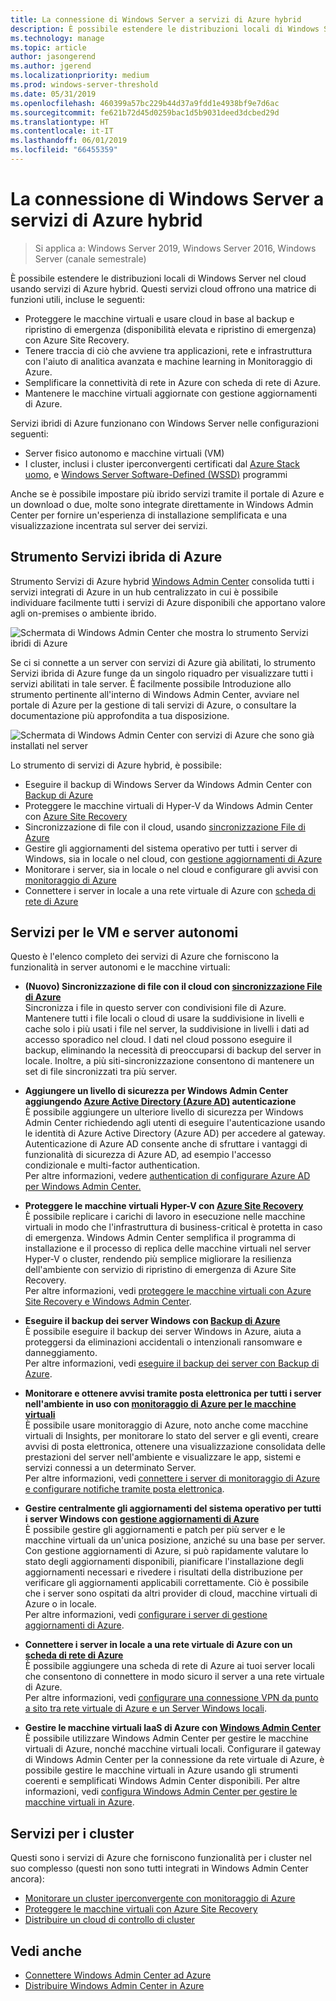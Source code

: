 ```yaml
---
title: La connessione di Windows Server a servizi di Azure hybrid
description: È possibile estendere le distribuzioni locali di Windows Server nel cloud usando servizi di Azure hybrid.
ms.technology: manage
ms.topic: article
author: jasongerend
ms.author: jgerend
ms.localizationpriority: medium
ms.prod: windows-server-threshold
ms.date: 05/31/2019
ms.openlocfilehash: 460399a57bc229b44d37a9fdd1e4938bf9e7d6ac
ms.sourcegitcommit: fe621b72d45d0259bac1d5b9031deed3dcbed29d
ms.translationtype: HT
ms.contentlocale: it-IT
ms.lasthandoff: 06/01/2019
ms.locfileid: "66455359"
---
```

# <a name="connecting-windows-server-to-azure-hybrid-services"></a>La connessione di Windows Server a servizi di Azure hybrid

>Si applica a: Windows Server 2019, Windows Server 2016, Windows Server (canale semestrale)

È possibile estendere le distribuzioni locali di Windows Server nel cloud usando servizi di Azure hybrid. Questi servizi cloud offrono una matrice di funzioni utili, incluse le seguenti:

- Proteggere le macchine virtuali e usare cloud in base al backup e ripristino di emergenza (disponibilità elevata e ripristino di emergenza) con Azure Site Recovery. 
- Tenere traccia di ciò che avviene tra applicazioni, rete e infrastruttura con l'aiuto di analitica avanzata e machine learning in Monitoraggio di Azure. 
- Semplificare la connettività di rete in Azure con scheda di rete di Azure.
- Mantenere le macchine virtuali aggiornate con gestione aggiornamenti di Azure.

Servizi ibridi di Azure funzionano con Windows Server nelle configurazioni seguenti:

- Server fisico autonomo e macchine virtuali (VM)
- I cluster, inclusi i cluster iperconvergenti certificati dal [Azure Stack uomo](https://docs.microsoft.com/azure-stack/operator/azure-stack-hci-overview), e [Windows Server Software-Defined (WSSD)](https://www.microsoft.com/en-us/cloud-platform/software-defined-datacenter) programmi

Anche se è possibile impostare più ibrido servizi tramite il portale di Azure e un download o due, molte sono integrate direttamente in Windows Admin Center per fornire un'esperienza di installazione semplificata e una visualizzazione incentrata sul server dei servizi.

## <a name="azure-hybrid-services-tool"></a>Strumento Servizi ibrida di Azure

Strumento Servizi di Azure hybrid [Windows Admin Center](../understand/windows-admin-center.md) consolida tutti i servizi integrati di Azure in un hub centralizzato in cui è possibile individuare facilmente tutti i servizi di Azure disponibili che apportano valore agli on-premises o ambiente ibrido. 

![Schermata di Windows Admin Center che mostra lo strumento Servizi ibridi di Azure](../media/azure-services/ahs-discover.png)

Se ci si connette a un server con servizi di Azure già abilitati, lo strumento Servizi ibrida di Azure funge da un singolo riquadro per visualizzare tutti i servizi abilitati in tale server. È facilmente possibile Introduzione allo strumento pertinente all'interno di Windows Admin Center, avviare nel portale di Azure per la gestione di tali servizi di Azure, o consultare la documentazione più approfondita a tua disposizione. 

![Schermata di Windows Admin Center con servizi di Azure che sono già installati nel server](../media/azure-services/ahs-dayN.png)

Lo strumento di servizi di Azure hybrid, è possibile:
- Eseguire il backup di Windows Server da Windows Admin Center con [Backup di Azure](azure-backup.md)
- Proteggere le macchine virtuali di Hyper-V da Windows Admin Center con [Azure Site Recovery](azure-site-recovery.md)
- Sincronizzazione di file con il cloud, usando [sincronizzazione File di Azure](azure-file-sync.md)
- Gestire gli aggiornamenti del sistema operativo per tutti i server di Windows, sia in locale o nel cloud, con [gestione aggiornamenti di Azure](azure-update-management.md)
- Monitorare i server, sia in locale o nel cloud e configurare gli avvisi con [monitoraggio di Azure](azure-monitor.md)
- Connettere i server in locale a una rete virtuale di Azure con [scheda di rete di Azure](https://aka.ms/WACNetworkAdapter)

## <a name="services-for-stand-alone-servers-and-vms"></a>Servizi per le VM e server autonomi

Questo è l'elenco completo dei servizi di Azure che forniscono la funzionalità in server autonomi e le macchine virtuali:

- **(Nuovo) Sincronizzazione di file con il cloud con [sincronizzazione File di Azure](https://aka.ms/afs)**  
Sincronizza i file in questo server con condivisioni file di Azure. Mantenere tutti i file locali o cloud di usare la suddivisione in livelli e cache solo i più usati i file nel server, la suddivisione in livelli i dati ad accesso sporadico nel cloud. I dati nel cloud possono eseguire il backup, eliminando la necessità di preoccuparsi di backup del server in locale. Inoltre, a più siti-sincronizzazione consentono di mantenere un set di file sincronizzati tra più server.

- **Aggiungere un livello di sicurezza per Windows Admin Center aggiungendo [Azure Active Directory (Azure AD)](https://azure.microsoft.com/services/active-directory/) autenticazione**  
È possibile aggiungere un ulteriore livello di sicurezza per Windows Admin Center richiedendo agli utenti di eseguire l'autenticazione usando le identità di Azure Active Directory (Azure AD) per accedere al gateway. Autenticazione di Azure AD consente anche di sfruttare i vantaggi di funzionalità di sicurezza di Azure AD, ad esempio l'accesso condizionale e multi-factor authentication.  
Per altre informazioni, vedere [authentication di configurare Azure AD per Windows Admin Center.](../configure/user-access-control.md#azure-active-directory)  

- **Proteggere le macchine virtuali Hyper-V con [Azure Site Recovery](https://docs.microsoft.com/azure/site-recovery/site-recovery-overview)**  
È possibile replicare i carichi di lavoro in esecuzione nelle macchine virtuali in modo che l'infrastruttura di business-critical è protetta in caso di emergenza. Windows Admin Center semplifica il programma di installazione e il processo di replica delle macchine virtuali nel server Hyper-V o cluster, rendendo più semplice migliorare la resilienza dell'ambiente con servizio di ripristino di emergenza di Azure Site Recovery.  
Per altre informazioni, vedi [proteggere le macchine virtuali con Azure Site Recovery e Windows Admin Center](azure-site-recovery.md).

- **Eseguire il backup dei server Windows con [Backup di Azure](https://docs.microsoft.com/azure/backup/backup-overview)**  
È possibile eseguire il backup dei server Windows in Azure, aiuta a proteggersi da eliminazioni accidentali o intenzionali ransomware e danneggiamento.  
Per altre informazioni, vedi [eseguire il backup dei server con Backup di Azure](azure-backup.md).

- **Monitorare e ottenere avvisi tramite posta elettronica per tutti i server nell'ambiente in uso con [monitoraggio di Azure per le macchine virtuali](https://docs.microsoft.com/azure/azure-monitor/insights/vminsights-overview)**  
È possibile usare monitoraggio di Azure, noto anche come macchine virtuali di Insights, per monitorare lo stato del server e gli eventi, creare avvisi di posta elettronica, ottenere una visualizzazione consolidata delle prestazioni del server nell'ambiente e visualizzare le app, sistemi e servizi connessi a un determinato Server.  
Per altre informazioni, vedi [connettere i server di monitoraggio di Azure e configurare notifiche tramite posta elettronica](azure-monitor.md).

- **Gestire centralmente gli aggiornamenti del sistema operativo per tutti i server Windows con [gestione aggiornamenti di Azure](https://docs.microsoft.com/azure/automation/automation-update-management)**  
È possibile gestire gli aggiornamenti e patch per più server e le macchine virtuali da un'unica posizione, anziché su una base per server. Con gestione aggiornamenti di Azure, si può rapidamente valutare lo stato degli aggiornamenti disponibili, pianificare l'installazione degli aggiornamenti necessari e rivedere i risultati della distribuzione per verificare gli aggiornamenti applicabili correttamente. Ciò è possibile che i server sono ospitati da altri provider di cloud, macchine virtuali di Azure o in locale.  
Per altre informazioni, vedi [configurare i server di gestione aggiornamenti di Azure](azure-update-management.md).

- **Connettere i server in locale a una rete virtuale di Azure con un [scheda di rete di Azure](https://aka.ms/WACNetworkAdapter)**  
È possibile aggiungere una scheda di rete di Azure ai tuoi server locali che consentono di connettere in modo sicuro il server a una rete virtuale di Azure.  
Per altre informazioni, vedi [configurare una connessione VPN da punto a sito tra rete virtuale di Azure e un Server Windows locali](https://aka.ms/WACNetworkAdapter).

- **Gestire le macchine virtuali IaaS di Azure con [Windows Admin Center](manage-azure-vms.md)**  
È possibile utilizzare Windows Admin Center per gestire le macchine virtuali di Azure, nonché macchine virtuali locali. Configurare il gateway di Windows Admin Center per la connessione da rete virtuale di Azure, è possibile gestire le macchine virtuali in Azure usando gli strumenti coerenti e semplificati Windows Admin Center disponibili. Per altre informazioni, vedi [configura Windows Admin Center per gestire le macchine virtuali in Azure](manage-azure-vms.md).

## <a name="services-for-clusters"></a>Servizi per i cluster

Questi sono i servizi di Azure che forniscono funzionalità per i cluster nel suo complesso (questi non sono tutti integrati in Windows Admin Center ancora):

- [Monitorare un cluster iperconvergente con monitoraggio di Azure](../../../storage/storage-spaces/configure-azure-monitor.md)
- [Proteggere le macchine virtuali con Azure Site Recovery](azure-site-recovery.md)
- [Distribuire un cloud di controllo di cluster](../../../failover-clustering/deploy-cloud-witness.md)

## <a name="see-also"></a>Vedi anche

- [Connettere Windows Admin Center ad Azure](azure-integration.md)
- [Distribuire Windows Admin Center in Azure](deploy-wac-in-azure.md)